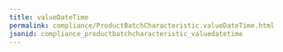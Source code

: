 ```yaml
---
title: valueDateTime
permalink: compliance/ProductBatchCharacteristic.valueDateTime.html
jsonid: compliance_productbatchcharacteristic_valuedatetime
---
```

